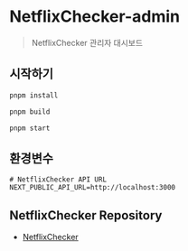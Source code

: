 # NetflixChecker-admin

> NetflixChecker 관리자 대시보드

## 시작하기
```bash
pnpm install

pnpm build

pnpm start
```

## 환경변수
```dotenv
# NetflixChecker API URL
NEXT_PUBLIC_API_URL=http://localhost:3000
```

## NetflixChecker Repository
- [NetflixChecker](https://github.com/SkyLightQP/NetflixChecker)
